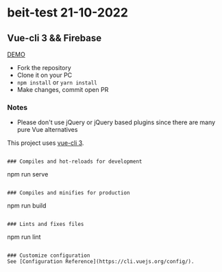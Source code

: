 # beit-test 21-10-2022

## Vue-cli 3 && Firebase

[DEMO](https://beit-test.web.app/#/dashboard)

* Fork the repository
* Clone it on your PC
* `npm install` or `yarn install`
* Make changes, commit open PR

### Notes
* Please don't use jQuery or jQuery based plugins since there are many pure Vue alternatives

This project uses [vue-cli 3](https://github.com/vuejs/vue-cli).

```

### Compiles and hot-reloads for development
```
npm run serve
```

### Compiles and minifies for production
```
npm run build
```

### Lints and fixes files
```
npm run lint
```

### Customize configuration
See [Configuration Reference](https://cli.vuejs.org/config/).